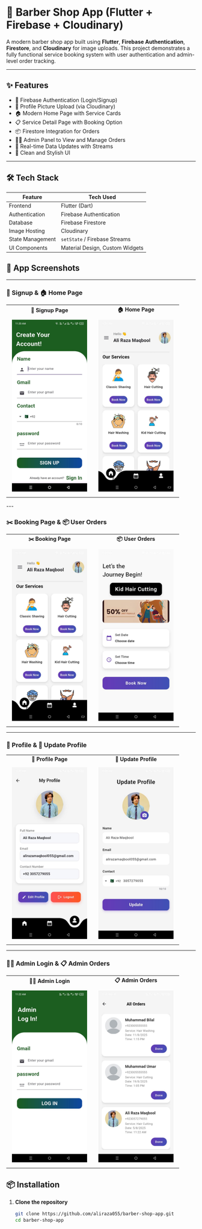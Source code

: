 # 💈 Barber Shop App (Flutter + Firebase + Cloudinary)

A modern barber shop app built using **Flutter**, **Firebase Authentication**, **Firestore**, and **Cloudinary** for image uploads. This project demonstrates a fully functional service booking system with user authentication and admin-level order tracking.

---

## ✨ Features

- 🔐 Firebase Authentication (Login/Signup)
- 📸 Profile Picture Upload (via Cloudinary)
- 🏠 Modern Home Page with Service Cards
- 📋 Service Detail Page with Booking Option
- 📦 Firestore Integration for Orders
- 🧑‍💼 Admin Panel to View and Manage Orders
- 🧭 Real-time Data Updates with Streams
- 🎨 Clean and Stylish UI

---

## 🛠️ Tech Stack

| Feature            | Tech Used                         |
|--------------------|----------------------------------|
| Frontend           | Flutter (Dart)                   |
| Authentication     | Firebase Authentication          |
| Database           | Firebase Firestore               |
| Image Hosting      | Cloudinary                       |
| State Management   | `setState` / Firebase Streams    |
| UI Components      | Material Design, Custom Widgets  |

## 📸 App Screenshots

---

### 🔐 Signup & 🏠 Home Page

<table>
  <tr>
    <td align="center"><b>🔐 Signup Page</b></td>
    <td align="center"><b>🏠 Home Page</b></td>
  </tr>
  <tr>
    <td><img src="assets/signup.jpg" width="200" style="padding: 8px;"/></td>
    <td><img src="assets/home.jpg" width="200" style="padding: 8px;"/></td>
  </tr>
</table>
---

### ✂️ Booking Page & 📦 User Orders

<table>
  <tr>
    <td align="center"><b>✂️ Booking Page</b></td>
    <td align="center"><b>📦 User Orders</b></td>
  </tr>
  <tr>
    <td><img src="assets/home.jpg" width="200" style="padding: 8px;"/></td>
    <td><img src="assets/booking.jpg" width="200" style="padding: 8px;"/></td>
  </tr>
</table>

---

### 👤 Profile & 📝 Update Profile

<table>
  <tr>
    <td align="center"><b>👤 Profile Page</b></td>
    <td align="center"><b>📝 Update Profile</b></td>
  </tr>
  <tr>
    <td><img src="assets/profile.jpg" width="200" style="padding: 8px;"/></td>
    <td><img src="assets/update_profile.jpg" width="200" style="padding: 8px;"/></td>
  </tr>
</table>

---

### 🧑‍💼 Admin Login & 📋 Admin Orders

<table>
  <tr>
    <td align="center"><b>🧑‍💼 Admin Login</b></td>
    <td align="center"><b>📋 Admin Orders</b></td>
  </tr>
  <tr>
    <td><img src="assets/admin_login.jpg" width="200" style="padding: 8px;"/></td>
    <td><img src="assets/admin_orders.jpg" width="200" style="padding: 8px;"/></td>
  </tr>
</table>




## 📦 Installation

1. **Clone the repository**
   ```bash
   git clone https://github.com/aliraza055/barber-shop-app.git
   cd barber-shop-app

